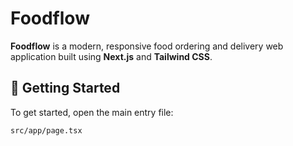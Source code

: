# Foodflow

**Foodflow** is a modern, responsive food ordering and delivery web application built using **Next.js** and **Tailwind CSS**.

## 🚀 Getting Started

To get started, open the main entry file:

```bash
src/app/page.tsx
